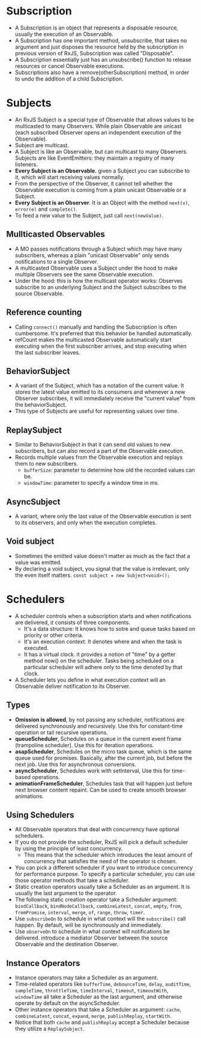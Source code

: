 # Subscription 
- A Subscription is an object that represents a disposable resource, usually the execution of an Observable. 
- A Subscription has one important method, unsubscribe, that takes no argument and just disposes the resource held by the subscription in previous version of RxJS, Subscription was called "Disposable". 
- A Subscription essentially just has an unsubscribe() function to release resources or cancel Observable executions. 
- Subscriptions also have a remove(otherSubscription) method, in order to undo the addition of a child Subscription. 

# Subjects 
- An RxJS Subject is a special type of Observable that allows values to be multicasted to many Observers. While plain Observable are unicast (each subscribed Observer opens an independent execution of the Observable). 
- Subject are multicast. 
- A Subject is like an Observable, but can multicast to many Observers. Subjects are like EventEmitters: they maintain a registry of many listeners. 
- **Every Subject is an Observable.** given a Subject you can subscribe to it, which will start receiving values normally. 
- From the perspective of the Observer, it cannot tell whether the Observable execution is coming from a plain unicast Observable or a Subject. 
- **Every Subject is an Observer**. It is an Object with the method `next(v)`, `error(e)` and `complete()`. 
- To feed a new value to the Subject, just call `next(newValue)`. 

## Mullticasted Observables 
- A MO passes notifications through a Subject which may have many subscribers, whereas a plain "unicast Observable" only sends notifications to a single Observer. 
- A multicasted Observable uses a Subject under the hood to make multiple Observers see the same Observable execution. 
- Under the hood: this is how the multicast operator works: Observes subscribe to an underlying Subject and the Subject subscribes to the source Observable. 

## Reference counting 
- Calling `connect()` manually and handling the Subscription is often cumbersome. It's preferred that this behavior be handled automatically. 
- refCount makes the multicasted Observable automatically start executing when the first subscriber arrives, and stop executing when the last subscriber leaves. 

## BehaviorSubject 
- A variant of the Subject, which has a notation of the current value. It stores the latest value emitted to its consumers and whenever a new Observer subscribes, it will immediately receive the "current value" from the behaviorSubject. 
- This type of Subjects are useful for representing values over time. 

## ReplaySubject 
- Similar to BehaviorSubject in that it can send old values to new subscribers, but can also record a part of the Observable execution. 
- Records multiple values from the Observable execution and replays them to new subscribers. 
    - `bufferSize`: parameter to determine how old the recorded values can be. 
    - `windowTime`: parameter to specify a window time in ms. 

## AsyncSubject 
- A variant, where only the last value of the Observable execution is sent to its observers, and only when the execution completes. 

## Void subject 
 - Sometimes the emitted value doesn't matter as much as the fact that a value was emitted. 
 - By declaring a void subject, you signal that the value is irrelevant, only the even itself matters. `const subject = new Subject<void>();` 

# Schedulers 
- A scheduler controls when a subscription starts and when notifications are delivered, it consists of three components. 
    - It's a data structure: It knows how to sotre and queue tasks based on priority or other criteria. 
    - It's an execution context. It denotes where and when the task is executed. 
    - It has a virtual clock. it provides a notion of "time" by a getter method now() on the scheduler. Tasks being scheduled on a particular scheduler will adhere only to the time denoted by that clock. 
- A Scheduler lets you define in what execution context will an Observable deliver notification to its Observer. 

## Types 
- **Omission is allowed**, by not passing any scheduler, notifications are delivered synchronously and recursively. Use this for constant-time operation or tail recursive operations. 
- **queueScheduler**, Schedules on a queue in the current event frame (trampoline scheduler). Use this for iteration operations. 
- **asapScheduler**, Schedules on the micro task queue, which is the same queue used for promises. Basically, after the current job, but before the next job. Use this for asynchronous conversions. 
- **asyncScheduler**,  Schedules work with setInterval, Use this for time-based operations. 
- **animationFrameScheduler**, Schedules task that will happen just before next browser content repaint. Can be used to create smooth browser animations. 

## Using Schedulers 
- All Observable operators that deal with concurrency have optional schedulers. 
- If you do not provide the scheduler, RxJS will pick a default scheduler by using the principle of least concurrency. 
    - This means that the scheduler which introduces the least amount of concurrency that satisfies the need of the operator is chosen. 
- You can pick a different scheduler if you want to introduce concurrency for performance purpose. To specify a particular scheduler, you can use those operator methods that take a scheduler. 
- Static creation operators usually take a Scheduler as an argument. It is usually the last argument to the operator. 
- The following static creation operator take a Scheduler argument: `bindCallback`, `bindNodeCallback`, `combineLatest`, `concat`, `empty`, `from`, `fromPromise`, `interval`, `merge`, `of`, `range`, `throw`, `timer`. 
- Use `subscribeOn` to schedule in what context will the `subscribe()` call happen. By default, will be synchronously and immediately. 
- Use `observeOn` to schedule in what context will notifications be delivered. introduce a mediator Observer between the source Observable and the destination Observer. 

## Instance Operators 
- Instance operators may take a Scheduler as an argument. 
- Time-related operators like `bufferTime`, `debounceTime`, `delay`, `auditTime`, `sampleTime`, `throttleTime`, `timeInterval`, `timeout`, `timeoutWith`, `windowTime` all take a Scheduler as the last argument, and otherwise operate by default on the asyncScheduler. 
- Other instance operators that take a Scheduler as argument: `cache`, `combineLatest`, `concat`, `expand`, `merge`, `publishReplay`, `startWith`. 
- Notice that both `cache` and `publishReplay` accept a Scheduler because they utilize a `ReplaySubject`. 
